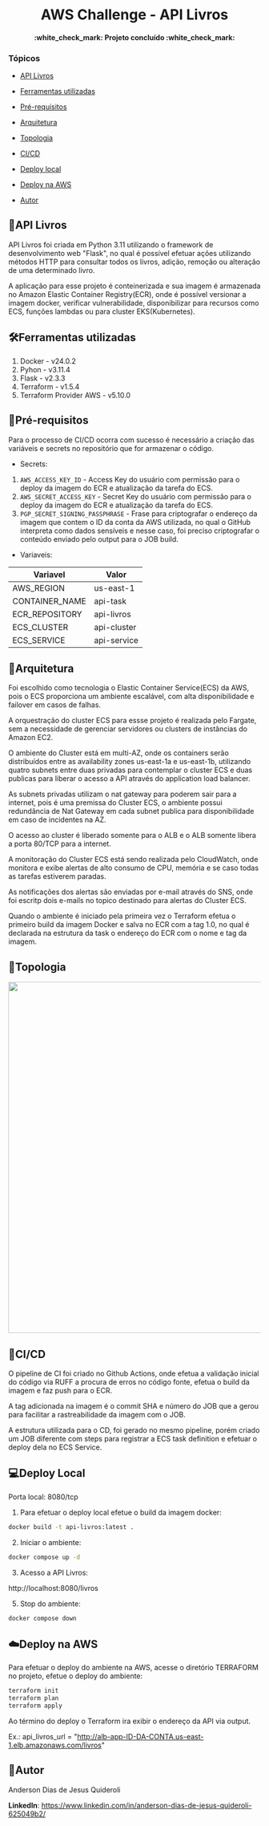 <h1 align="center"> AWS Challenge - API Livros</h1>
<h4 align="center"> 
    :white_check_mark:  Projeto concluído  :white_check_mark:
</h4>

### Tópicos 

- [API Livros](#api-livros)

- [Ferramentas utilizadas](#ferramentas-utilizadas)

- [Pré-requisitos](#pré-requisitos)

- [Arquitetura](#arquitetura)

- [Topologia](#topologia)

- [CI/CD](#cicd)

- [Deploy local](#deploy-local)

- [Deploy na AWS](#%EF%B8%8Fdeploy-na-aws)
 
- [Autor](#autor)


## 💽API Livros

API Livros foi criada em Python 3.11 utilizando o framework de desenvolvimento web "Flask", no qual é possível efetuar ações utilizando métodos HTTP para consultar todos os livros, adição, remoção ou alteração de uma determinado livro.

A aplicação para esse projeto é conteinerizada e sua imagem é armazenada no Amazon Elastic Container Registry(ECR), onde é possível versionar a imagem docker, verificar vulnerabilidade, disponibilizar para recursos como ECS, funções lambdas ou para cluster EKS(Kubernetes).

## 🛠Ferramentas utilizadas

1. Docker - v24.0.2
2. Pyhon - v3.11.4
3. Flask - v2.3.3
4. Terraform - v1.5.4
5. Terraform Provider AWS - v5.10.0

## 🧩Pré-requisitos

Para o processo de CI/CD ocorra com sucesso é necessário a criação das variáveis e secrets no repositório que for armazenar o código.

- Secrets:
1. `AWS_ACCESS_KEY_ID` - Access Key do usuário com permissão para o deploy da imagem do ECR  e atualização da tarefa do ECS.
2. `AWS_SECRET_ACCESS_KEY` - Secret Key do usuário com permissão para o deploy da imagem do ECR  e atualização da tarefa do ECS.
3. `PGP_SECRET_SIGNING_PASSPHRASE` - Frase para criptografar o endereço da imagem que contem o ID da conta da AWS utilizada, no qual o GitHub interpreta como dados sensíveis e nesse caso, foi preciso criptografar o conteúdo enviado pelo output para o JOB build.

- Variaveis:
  
| Variavel | Valor |
|----------|-------|
| AWS_REGION | us-east-1 |
| CONTAINER_NAME | api-task |
| ECR_REPOSITORY | api-livros |
| ECS_CLUSTER | api-cluster |
| ECS_SERVICE | api-service |

## 📐Arquitetura

Foi escolhido como tecnologia o Elastic Container Service(ECS) da AWS, pois o ECS proporciona um ambiente escalável, com alta disponibilidade e failover em casos de falhas.

A orquestração do cluster ECS para essse projeto é realizada pelo Fargate, sem a necessidade de gerenciar servidores ou clusters de instâncias do Amazon EC2. 

O ambiente do Cluster está em multi-AZ, onde os containers serão distribuídos entre as availability zones us-east-1a e us-east-1b, utilizando quatro subnets entre duas privadas para contemplar o cluster ECS e duas publicas para liberar o acesso a API através do application load balancer.

As subnets privadas utilizam o nat gateway para poderem sair para a internet, pois é uma premissa do Cluster ECS, o ambiente possui redundância de Nat Gateway em cada subnet publica para disponibilidade em caso de incidentes na AZ.

O acesso ao cluster é liberado somente para o ALB e o ALB somente libera a porta 80/TCP para a internet.

A monitoração do Cluster ECS está sendo realizada pelo CloudWatch, onde monitora e exibe alertas de alto consumo de CPU, memória e se caso todas as tarefas estiverem paradas. 

As notificações dos alertas são enviadas por e-mail através do SNS, onde foi escritp dois e-mails no topico destinado para alertas do Cluster ECS.

Quando o ambiente é iniciado pela primeira vez o Terraform efetua o primeiro build da imagem Docker e salva no ECR com a tag 1.0, no qual é declarada na estrutura da task o endereço do ECR com o nome e tag da imagem.

## 📐Topologia

<div allign="center">
<img src="https://github.com/anderson-quideroli/aws-challenge-api-livros/assets/127318593/d8484871-325a-449d-a57a-8eba75a098fa.JPG" width="700px" />
</div>

## 🧱CI/CD

O pipeline de CI foi criado no Github Actions, onde efetua a validação inicial do código via RUFF a procura de erros no código fonte, efetua o build da imagem e faz push para o ECR.

A tag adicionada na imagem é o commit SHA e número do JOB que a gerou para facilitar a rastreabilidade da imagem com o JOB.

A estrutura utilizada para o CD, foi gerado no mesmo pipeline, porém criado um JOB diferente com steps para registrar a ECS task definition e efetuar o deploy dela no ECS Service.

## 💻Deploy Local


Porta local: 8080/tcp


1. Para efetuar o deploy local efetue o build da imagem docker:

```bash
docker build -t api-livros:latest .
```

2. Iniciar o ambiente:

```bash
docker compose up -d
```

3. Acesso a API Livros:
   
http://localhost:8080/livros

5. Stop do ambiente:

```bash
docker compose down
```

## ☁️Deploy na AWS

Para efetuar o deploy do ambiente na AWS, acesse o diretório TERRAFORM no projeto, efetue o deploy do ambiente:

```bash
terraform init
terraform plan
terraform apply
```
Ao término do deploy o Terraform ira exibir o endereço da API via output.

Ex.: api_livros_url =  "http://alb-app-ID-DA-CONTA.us-east-1.elb.amazonaws.com/livros"

## 👦Autor

Anderson Dias de Jesus Quideroli

**LinkedIn**: https://www.linkedin.com/in/anderson-dias-de-jesus-quideroli-625049b2/
